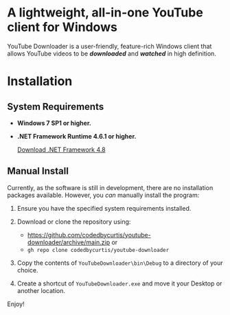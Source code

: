 # A lightweight, all-in-one YouTube client for Windows
YouTube Downloader is a user-friendly, feature-rich Windows client that allows YouTube videos to be **_downloaded_** and **_watched_** in high definition.

# Installation
## System Requirements
- **Windows 7 SP1 or higher.**
- **.NET Framework Runtime 4.6.1 or higher.**

    [Download .NET Framework 4.8](https://dotnet.microsoft.com/download/dotnet-framework/net48)

## Manual Install
Currently, as the software is still in development, there are no installation packages available. However, you _can_ manually install the program:  

1. Ensure you have the specified system requirements installed.  

2. Download or clone the repository using:
    - https://github.com/codedbycurtis/youtube-downloader/archive/main.zip or
    - `gh repo clone codedbycurtis/youtube-downloader`  
    
3. Copy the contents of `YouTubeDownloader\bin\Debug` to a directory of your choice.  

4. Create a shortcut of `YouTubeDownloader.exe` and move it your Desktop or another location.  

Enjoy!
